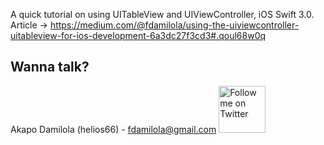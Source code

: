 A quick tutorial on using UITableView and UIViewController, iOS Swift 3.0.
Article -> https://medium.com/@fdamilola/using-the-uiviewcontroller-uitableview-for-ios-development-6a3dc27f3cd3#.qoul68w0q

Wanna talk?
-------
Akapo Damilola (helios66) - <fdamilola@gmail.com>
<a href="https://twitter.com/_fdamilola">
<img alt="Follow me on Twitter"
src="https://upload.wikimedia.org/wikipedia/en/thumb/9/9f/Twitter_bird_logo_2012.svg/1259px-Twitter_bird_logo_2012.svg.png" width="75"/>
</a>
